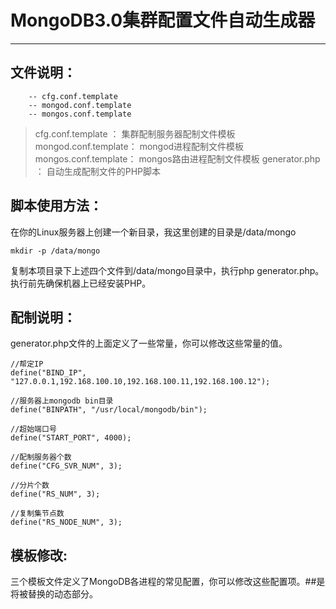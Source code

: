 # MongoDB3.0集群配置文件自动生成器 #


----------


## 文件说明： ##
```
	-- cfg.conf.template
	-- mongod.conf.template
	-- mongos.conf.template

```


> cfg.conf.template   ： 集群配制服务器配制文件模板
> mongod.conf.template： mongod进程配制文件模板
> mongos.conf.template： mongos路由进程配制文件模板
> generator.php       ： 自动生成配制文件的PHP脚本


## 脚本使用方法： ##

在你的Linux服务器上创建一个新目录，我这里创建的目录是/data/mongo

```
mkdir -p /data/mongo
```
复制本项目录下上述四个文件到/data/mongo目录中，执行php generator.php。执行前先确保机器上已经安装PHP。


## 配制说明： ##
generator.php文件的上面定义了一些常量，你可以修改这些常量的值。

```
//帮定IP
define("BIND_IP", "127.0.0.1,192.168.100.10,192.168.100.11,192.168.100.12");

//服务器上mongodb bin目录
define("BINPATH", "/usr/local/mongodb/bin");

//超始端口号
define("START_PORT", 4000);

//配制服务器个数
define("CFG_SVR_NUM", 3);

//分片个数
define("RS_NUM", 3);

//复制集节点数
define("RS_NODE_NUM", 3);
```

## 模板修改: ##
三个模板文件定义了MongoDB各进程的常见配置，你可以修改这些配置项。##是将被替换的动态部分。